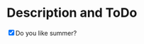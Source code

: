 Description and ToDo
====================





<form>
<input type="checkbox" id="myCheck" checked="checked">Do you like summer?
</form>
